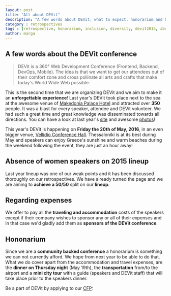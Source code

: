 ```yaml
---
layout: post
title: "All about DEVit"
description: "A few words about DEVit, what to expect, honorarium and how we tackle diversity and inclusion"
category : retrospectives
tags : [retrospective, honorarium, inclusion, diversity, devit2015, about, mea culpa]
author: marga
---
```



## A few words about the DEVit conference

>DEVit is a 360° Web Development Conference (Frontend, Backend, DevOps, Mobile). The idea is that we want to get our attendees out of their comfort zone and cross pollinate all arts and crafts that make today's World Wide Web possible.

This is the second time that we are organizing DEVit and we aim to make it an **unforgettable experience**! Last year's DEVit took place next to the sea at the awesome venue of [Makedonia Palace Hotel](http://www.makedoniapalace.com/) and attracted over **350** people. It was a blast for every speaker, attendee and DEVit volunteer. We had such a great time and great knowledge was disseminated towards all directions. You can have a look at last year's [site](http://devitconf.org/2015/) and awesome [photos](https://www.flickr.com/photos/131931106@N08/sets/72157653228840910/)!

This year's DEVit is happening on **Friday the 20th of May, 2016**, in an even bigger venue, [Vellidio Conference Hall](http://profile.helexpo.gr/profile/en/thessaloniki%20vellidis). Thessaloniki is at its best during May and speakers can enjoy Greece's sunshine and warm beaches during the weekend following the event, they are just an hour away!

## Absence of women speakers on 2015 lineup

Last year lineup was one of our weak points and it has been discussed thoroughly on our retrospectives. We have already turned the page and we are aiming to **achieve a 50/50** split on our **lineup**.

## Regarding expenses

We offer to pay all the **traveling and accommodation** costs of the speakers except if their company wishes to sponsor any or all of their expenses and in that case we'd gladly add them as **sponsors of the DEVit conference**.

## Hononarium

Since we are a **community backed conference** a honorarium is something we can not currently afford. We hope from next year to be able to do that. What we do cover apart from the accommodation and travel expenses, are the **dinner on Thursday night** (May 19th), the **transportation** from/to the airport and a **mini city tour** with a guide (speakers and DEVit staff) that will take place prior to the speakers dinner.

Be a part of DEVit by applying to our [CFP](https://docs.google.com/forms/d/1WOPx_vhoXwR4HBYp3HVAkr5OkV-ysiYbWz4WINsCR_Q/viewform?c=0&w=1): 

